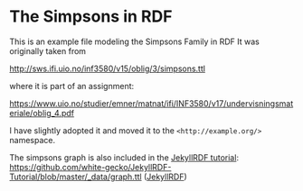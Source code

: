 # The Simpsons in RDF
This is an example file modeling the Simpsons Family in RDF
It was originally taken from

http://sws.ifi.uio.no/inf3580/v15/oblig/3/simpsons.ttl

where it is part of an assignment:

https://www.uio.no/studier/emner/matnat/ifi/INF3580/v17/undervisningsmateriale/oblig_4.pdf

I have slightly adopted it and moved it to the `<http://example.org/>` namespace.

The simpsons graph is also included in the [JekyllRDF tutorial](https://github.com/white-gecko/JekyllRDF-Tutorial): https://github.com/white-gecko/JekyllRDF-Tutorial/blob/master/_data/graph.ttl ([JekyllRDF](https://github.com/AKSW/jekyll-rdf))
